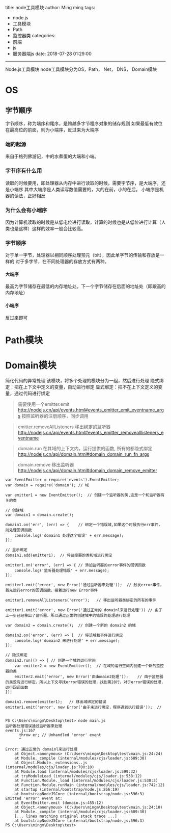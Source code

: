 title: node工具模块
author: Ming ming
tags:
  - node.js
  - 工具模块
  - Path
  - 监控器类
categories:
  - 前端
  - js
  - 服务器端js
date: 2018-07-28 01:29:00
---
 Node.js工具模块
node工具模块分为OS，Path， Net， DNS， Domain模块
# OS
## 字节顺序
字节顺序，称为端序和尾序，是跨越多字节程序对象的储存规则
如果最低有效位在最高位的前面，则为小端序，反过来为大端序
### 端的起源
来自于格列佛游记，中的水煮蛋的大端和小端。
### 字节序有什么用
读取的时候要用，即处理器从内存中进行读取的时候，需要字节序，是大端序，还是小端序
其中大端序是人类读写数值需要的，大的在前，小的在后。
小端序是机器的读法，正好相反
### 为什么会有小端序
因为计算机读取的时候是从低电位进行读取，计算的时候也是从低位进行计算（人类也是这样）这样的效率一般会比较高。
### 字节顺序
对于单一字节，处理器以相同顺序处理预元（bit），因此单字节的传输和存放是一样的
对于多字节，在不同处理器的存放方式有两种。
#### 大端序
最高为字节储存在最低的内存地址处。下一个字节储存在后面的地址处（即跟高的内存地址）
#### 小端序
反过来即可
# Path模块
# Domain模块
简化代码的异常处理
该模块，将多个处理的模块分为一组，然后进行处理
隐式绑定：把在上下文中定义的变量，自动进行绑定
显式绑定：把不在上下文定义的变量，通过代码进行绑定
> 需要使用一个emitter.emit http://nodejs.cn/api/events.html#events_emitter_emit_eventname_args
按照监听器的注册顺序，同步调用

> emitter.removeAllListeners 移出绑定的监听器
> http://nodejs.cn/api/events.html#events_emitter_removealllisteners_eventname

> domain.run 在其域的上下文内，运行提供的函数, 所有的都隐式绑定
> http://nodejs.cn/api/domain.html#domain_domain_run_fn_args

> domain.remove 移出监听器
> http://nodejs.cn/api/domain.html#domain_domain_remove_emitter

```
var EventEmitter = require('events').EventEmitter;
var domain = require('domain');	// 域

var emitter1 = new EventEmitter();	// 创建一个监听器的类,这是一个和监听器有关的类

// 创建域
var domain1 = domain.create();

domain1.on('err', (err) => {	// 绑定一个错误域,如果这个时候执行err事件，则处理回调函数
	console.log('domain1 处理这个错误' + err.message);
});

// 显示绑定
domain1.add(emitter1);	// 将监控器的类和域进行绑定

emitter1.on('error', (err) => {	// 添加监听器的error事件的回调函数
	console.log('监听器处理错误' + err.message);
});

emitter1.emit('error', new Error('通过监听器来处理'));	// 触发error事件，首先运行error的回调函数，接着运行new Error事件

emitter1.removeAllListeners('error');	// 移出监听器类绑定的所有的事件

emitter1.emit('error', new Error('通过正常的 domainl来进行处理'))	// 由于上一步已经移出了监听器，所以通过正常的创建域中的错误的处理进行处理

var domain2 = domain.create();	// 创建一个新的 domain2 的域

domain2.on('error', (err) => {	// 将该域和事件进行绑定
	console.log('domain2 来进行处理' + err.message);
});

// 隐式绑定
domain2.run(() => {	// 创建一个域的运行空间
	var emitter2 = new EventEmitter();	// 在域的运行空间内创建一个新的监控器的类
	emitter2.emit('error', new Error('由domain2处理'));	// 由于监控器的类没有进行绑定，所以上下文寻找error错误的处理，找到第28行，对于error错误的处理，运行回调函数
});

domain1.remove(emitter1);	// 移出域绑定的错误
emitter1.emit('error', new Error('由于未进行绑定，程序遇到执行错误'));	// 


```

```
PS C:\Users\mingm\Desktop\test> node main.js
监听器处理错误通过监听器来处理
events.js:167
      throw er; // Unhandled 'error' event
      ^

Error: 通过正常的 domainl来进行处理
    at Object.<anonymous> (C:\Users\mingm\Desktop\test\main.js:24:24)
    at Module._compile (internal/modules/cjs/loader.js:689:30)
    at Object.Module._extensions..js (internal/modules/cjs/loader.js:700:10)
    at Module.load (internal/modules/cjs/loader.js:599:32)
    at tryModuleLoad (internal/modules/cjs/loader.js:538:12)
    at Function.Module._load (internal/modules/cjs/loader.js:530:3)
    at Function.Module.runMain (internal/modules/cjs/loader.js:742:12)
    at startup (internal/bootstrap/node.js:266:19)
    at bootstrapNodeJSCore (internal/bootstrap/node.js:596:3)
Emitted 'error' event at:
    at EventEmitter.emit (domain.js:455:12)
    at Object.<anonymous> (C:\Users\mingm\Desktop\test\main.js:24:10)
    at Module._compile (internal/modules/cjs/loader.js:689:30)
    [... lines matching original stack trace ...]
    at bootstrapNodeJSCore (internal/bootstrap/node.js:596:3)
PS C:\Users\mingm\Desktop\test>
```
